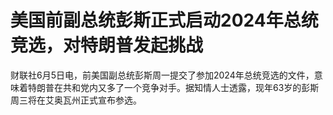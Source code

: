 

# 美国前副总统彭斯正式启动2024年总统竞选，对特朗普发起挑战

财联社6月5日电，前美国副总统彭斯周一提交了参加2024年总统竞选的文件，意味着特朗普在共和党内又多了一个竞争对手。据知情人士透露，现年63岁的彭斯周三将在艾奥瓦州正式宣布参选。


